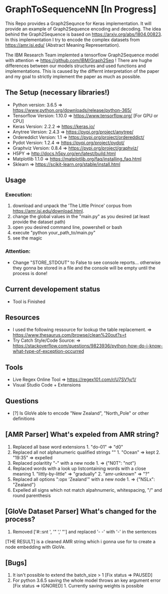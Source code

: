 # GraphToSequenceNN [In Progress] 

This Repo provides a Graph2Sequnce for Keras implementation. It will provide an example of Graph2Sequence encoding and decoding. The idea behind the Graph2Sequence is based on https://arxiv.org/abs/1804.00823. In this implementation I try to encode the complex datasets from https://amr.isi.edu/ (Abstract Meaning Representation). 

The IBM Research Team implemted a tensorflow Graph2Sequence model with attention => https://github.com/IBM/Graph2Seq !
There are hughe differences between our models structures and used functions and implementations.
This is caused by the differnt interpretation of the paper and my goal to strictly implement the paper as much as possible.

## The Setup (necessary libraries!)

- Python version:       3.6.5 => https://www.python.org/downloads/release/python-365/
- Tensorflow Version:   1.10.0 => https://www.tensorflow.org/ [For GPU or CPU]
- Keras Version:        2.2.2 => https://keras.io/
- Anytree Version:      2.4.3 => https://pypi.org/project/anytree/
- Ordereddict Version:  1.1   => https://pypi.org/project/ordereddict/
- Pydot Version:        1.2.4 => https://pypi.org/project/pydot/
- Graphviz Version:     0.8.4 => https://pypi.org/project/graphviz/
- H5PY                        => http://docs.h5py.org/en/latest/build.html
- Matplotlib            1.1.0 => https://matplotlib.org/faq/installing_faq.html
- Sklearn                     => https://scikit-learn.org/stable/install.html

## Usage

### Execution:
1. download and unpack the 'The Little Prince' corpus from https://amr.isi.edu/download.html. 
2. change the global values in the "main.py" as you desired (at least provide the dataset path)
3. open you desired command line, powershell or bash
4. execute "python your_path_to/main.py"
5. see the magic

### Attention: 
- Change "STORE_STDOUT" to False to see console reports... otherwise they gonna be stored in a file and the console will be empty until the process is done!

## Current developement status
- Tool is Finished

## Resources
- I used the following ressource for lookup the table replacement.
        => https://www.thesaurus.com/browse/clean%20out?s=t 
- Try Catch Style/Code Source:
        => https://stackoverflow.com/questions/9823936/python-how-do-i-know-what-type-of-exception-occurred

## Tools
- Live Regex Online Tool => https://regex101.com/r/U7SV1y/1/ 
- Visual Studio Code + Extensions

## Questions
- [?]  Is GloVe able to encode "New Zealand", "North_Pole" or other definitions

## [AMR Parser] What's expeled from AMR string?
 
1. Replaced all base word extensions 
        1. "do-01" => "d0"
2. Replaced all not alphanumeric qualified strings "" 
        1. "Ocean" => kept
        2. "19:35" => expelled
3. Replaced polaritity "-" with a new node 
        1. => {"N0T": "not"}
4. Replaced words with a look up listcontaining words with a close meaning
        1. "littly-by-little" => "gradually"
        2. "amr-unknown" => "?"
5. Replaced all options ":opx 'Zealand'" with a new node 
        1. => {"NSLx": "Zealand"}
6. Expelled all signs which not match alpahnumeric, whitespacing, "/" and round parenthesis

## [GloVe Dataset Parser] What's changed for the process?

1. Removed ['#::snt ', '" ',' "'] and replaced '- -' with '-' in the sentences

[THE RESULT] is a cleaned AMR string which i gonna use for to create a node embedding with GloVe.

## [Bugs]

1. It isn't possible to extend the batch_size > 1 [Fix status => PAUSED]
2. For python 3.6.5 saving the whole model throws an key argument error [Fix status => IGNORED]
        1. Currently saving weights is possible
                                          
